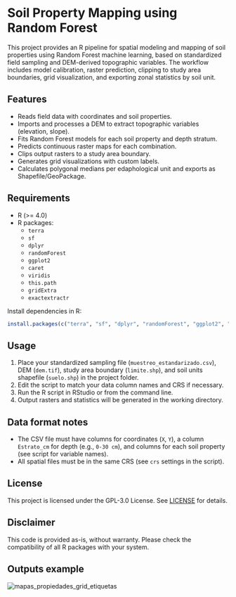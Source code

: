 # Soil Property Mapping using Random Forest

This project provides an R pipeline for spatial modeling and mapping of soil properties using Random Forest machine learning, based on standardized field sampling and DEM-derived topographic variables. The workflow includes model calibration, raster prediction, clipping to study area boundaries, grid visualization, and exporting zonal statistics by soil unit.

## Features

- Reads field data with coordinates and soil properties.
- Imports and processes a DEM to extract topographic variables (elevation, slope).
- Fits Random Forest models for each soil property and depth stratum.
- Predicts continuous raster maps for each combination.
- Clips output rasters to a study area boundary.
- Generates grid visualizations with custom labels.
- Calculates polygonal medians per edaphological unit and exports as Shapefile/GeoPackage.

## Requirements

- R (>= 4.0)
- R packages:
    - `terra`
    - `sf`
    - `dplyr`
    - `randomForest`
    - `ggplot2`
    - `caret`
    - `viridis`
    - `this.path`
    - `gridExtra`
    - `exactextractr`

Install dependencies in R:
```r
install.packages(c("terra", "sf", "dplyr", "randomForest", "ggplot2", "caret", "viridis", "this.path", "gridExtra", "exactextractr"))
```

## Usage

1. Place your standardized sampling file (`muestreo_estandarizado.csv`), DEM (`dem.tif`), study area boundary (`limite.shp`), and soil units shapefile (`suelo.shp`) in the project folder.
2. Edit the script to match your data column names and CRS if necessary.
3. Run the R script in RStudio or from the command line.
4. Output rasters and statistics will be generated in the working directory.

## Data format notes

- The CSV file must have columns for coordinates (`X`, `Y`), a column `Estrato_cm` for depth (e.g., `0-30 cm`), and columns for each soil property (see script for variable names).
- All spatial files must be in the same CRS (see `crs` settings in the script).

## License

This project is licensed under the GPL-3.0 License. See [LICENSE](LICENSE) for details.

## Disclaimer

This code is provided as-is, without warranty. Please check the compatibility of all R packages with your system.

## Outputs example

![mapas_propiedades_grid_etiquetas](https://github.com/user-attachments/assets/bd3907c6-26a0-4178-8ba0-589eb52c492e)

